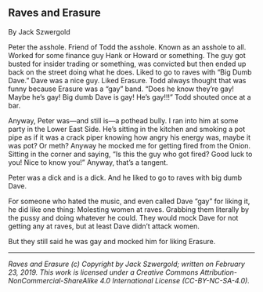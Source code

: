## Raves and Erasure

By Jack Szwergold

Peter the asshole. Friend of Todd the asshole. Known as an asshole to all. Worked for some finance guy Hank or Howard or something. The guy got busted for insider trading or something, was convicted but then ended up back on the street doing what he does. Liked to go to raves with “Big Dumb Dave.” Dave was a nice guy. Liked Erasure. Todd always thought that was funny because Erasure was a “gay” band. “Does he know they’re gay! Maybe he’s gay! Big dumb Dave is gay! He’s gay!!!” Todd shouted once at a bar.

Anyway, Peter was—and still is—a pothead bully. I ran into him at some party in the Lower East Side. He’s sitting in the kitchen and smoking a pot pipe as if it was a crack piper knowing how angry his energy was, maybe it was pot? Or meth? Anyway he mocked me for getting fired from the Onion. Sitting in the corner and saying, “Is this the guy who got fired? Good luck to you! Nice to know you!” Anyway, that’s a tangent.

Peter was a dick and is a dick. And he liked to go to raves with big dumb Dave.

For someone who hated the music, and even called Dave “gay” for liking it, he did like one thing: Molesting women at raves.  Grabbing them literally by the pussy and doing whatever he could. They would mock Dave for not getting any at raves, but at least Dave didn’t attack women.

But they still said he was gay and mocked him for liking Erasure.

***

*Raves and Erasure (c) Copyright by Jack Szwergold; written on February 23, 2019. This work is licensed under a Creative Commons Attribution-NonCommercial-ShareAlike 4.0 International License (CC-BY-NC-SA-4.0).*